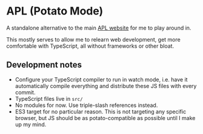 # APL (Potato Mode)

A standalone alternative to the main [APL website](https://github.com/auto-pl/apl-website) for me to play around in.

This mostly serves to allow me to relearn web development, get more comfortable with TypeScript, all without frameworks or other bloat.

## Development notes

- Configure your TypeScript compiler to run in watch mode, i.e. have it automatically compile everything and distribute these JS files with every commit.
- TypeScript files live in `src/`
- No modules for now. Use triple-slash references instead.
- ES3 target for no particular reason. This is not targeting any specific browser, but JS should be as potato-compatible as possible until I make up my mind.
